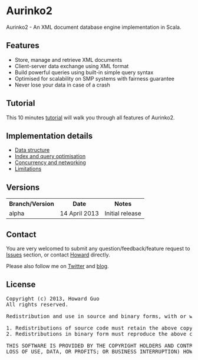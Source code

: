 Aurinko2
=
Aurinko2 - An XML document database engine implementation in Scala.

Features
-
- Store, manage and retrieve XML documents
- Client-server data exchange using XML format
- Build powerful queries using built-in simple query syntax
- Optimised for scalability on SMP systems with fairness guarantee
- Never lose your data in case of a crash

Tutorial
-

This 10 minutes [tutorial][] will walk you through all features of Aurinko2.

Implementation details
-

- [Data structure][]
- [Index and query optimisation][]
- [Concurrency and networking][]
- [Limitations][]

Versions
-
<table>
  <tr>
    <th>Branch/Version</th>
    <th>Date</th>
    <th>Notes</th>
  </tr>
  <tr>
    <td>alpha</td>
    <td>14 April 2013</td>
    <td>Initial release</td>
  </tr>
</table>

Contact
-
You are very welcomed to submit any question/feedback/feature request to [Issues][] section, or contact [Howard][] directly.

Please also follow me on [Twitter][] and [blog].

License
-
<pre>
Copyright (c) 2013, Howard Guo
All rights reserved.

Redistribution and use in source and binary forms, with or without modification, are permitted provided that the following conditions are met:

1. Redistributions of source code must retain the above copyright notice, this list of conditions and the following disclaimer.
2. Redistributions in binary form must reproduce the above copyright notice, this list of conditions and the following disclaimer in the documentation and/or other materials provided with the distribution.

THIS SOFTWARE IS PROVIDED BY THE COPYRIGHT HOLDERS AND CONTRIBUTORS "AS IS" AND ANY EXPRESS OR IMPLIED WARRANTIES, INCLUDING, BUT NOT LIMITED TO, THE IMPLIED WARRANTIES OF MERCHANTABILITY AND FITNESS FOR A PARTICULAR PURPOSE ARE DISCLAIMED. IN NO EVENT SHALL THE COPYRIGHT OWNER OR CONTRIBUTORS BE LIABLE FOR ANY DIRECT, INDIRECT, INCIDENTAL, SPECIAL, EXEMPLARY, OR CONSEQUENTIAL DAMAGES (INCLUDING, BUT NOT LIMITED TO, PROCUREMENT OF SUBSTITUTE GOODS OR SERVICES;
LOSS OF USE, DATA, OR PROFITS; OR BUSINESS INTERRUPTION) HOWEVER CAUSED AND ON ANY THEORY OF LIABILITY, WHETHER IN CONTRACT, STRICT LIABILITY, OR TORT (INCLUDING NEGLIGENCE OR OTHERWISE) ARISING IN ANY WAY OUT OF THE USE OF THIS SOFTWARE, EVEN IF ADVISED OF THE POSSIBILITY OF SUCH DAMAGE.
</pre>

[tutorial]: https://github.com/HouzuoGuo/Aurinko2/wiki/Tutorial
[Data structure]: https://github.com/HouzuoGuo/Aurinko2/wiki/Data-structure
[Index and query optimisation]: https://github.com/HouzuoGuo/Aurinko2/wiki/Index-and-query-optimisation
[Concurrency and networking]: https://github.com/HouzuoGuo/Aurinko2/wiki/Concurrency-and-networking
[Limitations]: https://github.com/HouzuoGuo/Aurinko2/wiki/Limitations
[Issues]: https://github.com/HouzuoGuo/Aurinko2/issues
[Howard]: mailto:guohouzuo@gmail.com
[Twitter]: https://twitter/hzguo
[blog]: http://allstarnix.blogspot.com.au